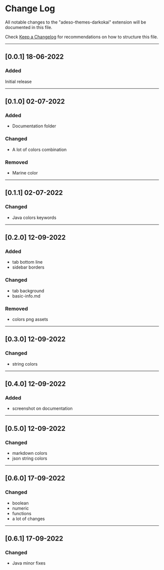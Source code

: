 # Change Log

All notable changes to the "adeso-themes-darkokai" extension will be documented in this file.

Check [Keep a Changelog](http://keepachangelog.com/) for recommendations on how to structure this file.

---
## [0.0.1] 18-06-2022


### Added
Initial release

--- 
## [0.1.0] 02-07-2022

### Added
- Documentation folder
### Changed
- A lot of colors combination
### Removed
- Marine color

---
## [0.1.1] 02-07-2022

### Changed
- Java colors keywords

--- 
## [0.2.0] 12-09-2022

### Added
- tab bottom line
- sidebar borders
### Changed
- tab background
- basic-info.md
### Removed
- colors png assets

---
## [0.3.0] 12-09-2022

### Changed
- string colors

---
## [0.4.0] 12-09-2022

### Added
- screenshot on documentation
---
## [0.5.0] 12-09-2022

### Changed
- markdown colors
- json string colors

---
## [0.6.0] 17-09-2022

### Changed
- boolean  
- numeric 
- functions
- a lot of changes

---
## [0.6.1] 17-09-2022
### Changed
- Java minor fixes  